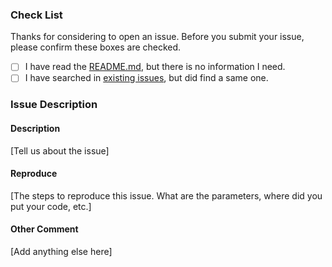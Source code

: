 ### Check List

Thanks for considering to open an issue. Before you submit your issue, please confirm these boxes are checked.

- [ ] I have read the [README.md](https://github.com/EyreFree/EFQRCode/blob/master/README.md), but there is no information I need.
- [ ] I have searched in [existing issues](https://github.com/EyreFree/EFQRCode/issues?utf8=%E2%9C%93&q=is%3Aissue), but did find a same one.

### Issue Description

#### Description

[Tell us about the issue]

#### Reproduce

[The steps to reproduce this issue. What are the parameters, where did you put your code, etc.]

#### Other Comment

[Add anything else here]

<!-- Love EFQRCode? Please consider supporting our collective:
👉  https://opencollective.com/EFQRCode/donate -->